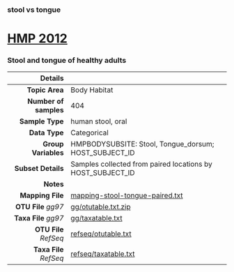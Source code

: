 ### stool vs tongue
# [HMP 2012]( ../docs/hmp.html )
### Stool and tongue of healthy adults

| Details                   |                                                           |
| ------------------------: |-----------------------------------------------------------|
| **Topic Area**                | Body Habitat                                                |
| **Number of samples**         | 404                                         |
| **Sample Type**               | human stool, oral                                         |
| **Data Type**                 | Categorical                                           |
| **Group Variables**           | HMPBODYSUBSITE: Stool, Tongue_dorsum; HOST_SUBJECT_ID                                          |
| **Subset Details**            | Samples collected from paired locations by HOST_SUBJECT_ID                                  |
| **Notes**                     |                                          |
| **Mapping File**              | [mapping-stool-tongue-paired.txt]( ../datasets/hmp/mapping-stool-tongue-paired.txt)        |
| **OTU File** *gg97*           | [gg/otutable.txt.zip]( ../datasets/hmp/gg/otutable.txt.zip)          |
| **Taxa File** *gg97*          | [gg/taxatable.txt]( ../datasets/hmp/gg/taxatable.txt)        |
| **OTU File** *RefSeq*         | [refseq/otutable.txt]( ../datasets/hmp/refseq/otutable.txt)  |
| **Taxa File** *RefSeq*        | [refseq/taxatable.txt]( ../datasets/hmp/refseq/taxatable.txt)|